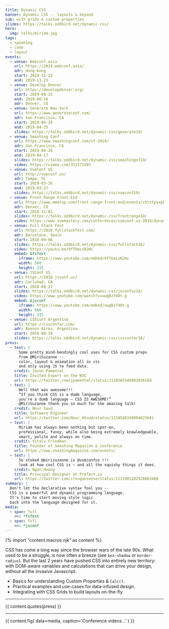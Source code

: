 ```yaml
---
title: Dynamic CSS
banner: Dynamic CSS -- layouts & beyond
sub: with grids & custom properties
slides: https://talks.oddbird.net/dynamic-css/
hero:
  img: talks/miriam.jpg
tags:
  - speaking
  - code
  - layout
events:
  - venue: Webconf.asia
    url: https://2019.webconf.asia/
    adr: Hong Kong
    start: 2019-11-22
    end: 2019-11-23
  - venue: Develop Denver
    url: https://developdenver.org/
    start: 2019-08-15
    end: 2019-08-16
    adr: Denver, CO
  - venue: Generate New York
    url: https://www.generateconf.com/
    adr: San Francisco, CA
    start: 2019-04-24
    end: 2019-04-25
    slides: https://talks.oddbird.net/dynamic-css/generate19/
  - venue: Smashing Conf
    url: https://www.smashingconf.com/sf-2019/
    adr: San Francisco, CA
    start: 2019-04-16
    end: 2019-04-17
    slides: https://talks.oddbird.net/dynamic-css/smashingsf19/
    video: https://vimeo.com/331571593
  - venue: VueConf US
    url: http://vueconf.us/
    adr: Tampa, FL
    start: 2019-03-26
    end: 2019-03-27
    slides: https://talks.oddbird.net/dynamic-css/vueconf19/
  - venue: Front Range Front-End
    url: https://www.meetup.com/front-range-front-end/events/chtxtpyxpbcb/
    adr: Denver, CO
    start: 2018-11-01
    slides: https://talks.oddbird.net/dynamic-css/frontrange18/
    video: https://www.vuemastery.com/conferences/vueconf-us-2019/dynamic-css-with-vue/
  - venue: Full Stack Fest
    url: https://2018.fullstackfest.com/
    adr: Barcelona, Spain
    start: 2018-09-06
    slides: https://talks.oddbird.net/dynamic-css/fullstack18/
    video: https://youtu.be/9fTUeLsR2Hc
    embed: &fsfest
      iframe: https://www.youtube.com/embed/9fTUeLsR2Hc
      width: 560
      height: 315
  - venue: JSConf US
    url: https://2018.jsconf.us/
    adr: Carlsbad, CA
    start: 2018-08-21
    slides: https://talks.oddbird.net/dynamic-css/jsconfus18/
    video: https://www.youtube.com/watch?v=uwgBz748t-g
    embed: &jsconf
      iframe: https://www.youtube.com/embed/uwgBz748t-g
      width: 560
      height: 315
  - venue: CSSConf Argentina
    url: https://cssconfar.com/
    adr: Buenos Aires, Argentina
    start: 2018-08-18
    slides: https://talks.oddbird.net/dynamic-css/cssconfar18/
press:
  - text: |
      Some pretty mind-bendingly cool uses for CSS custom props
      from @MiriSuzanne --
      color, layout & animation all in css
      and only using JS to feed data.
    credit: Jason Pamental
    title: Invited Expert on the W3C
    url: https://twitter.com/jpamental/status/1118585546803036160
  - text: |
      Well that was awesome!!!
      “If you think CSS is a dumb language,
      you’re a dumb language — CSS IS AWESOME!”
      @MiriSuzanne thank you so much for the amazing talk!
    credit: Nour Saud
    title: Software Engineer
    url: https://twitter.com/Nour_ASoud/status/1118588349994823681
  - text: |
      Miriam has always been nothing but spot-on,
      professional, funny, while also being extremely knowledgeable,
      smart, polite and always on time.
    credit: Vitaly Friedman
    title: Founder of Smashing Magazine & Conference
    url: https://www.smashingmagazine.com/events/
  - text: |
      So stoked @mirisuzanne is @vueconfus !!!
      look at how cool CSS is ~ and all the squishy things it does.
    credit: Ngan Hoang
    title: Principal Designer at Prefect.io
    url: https://twitter.com/itsngansense/status/1111001282528063488
summary: |
  Don't let the declarative syntax fool you --
  CSS is a powerful and dynamic programming language.
  It's time to start moving style logic
  back into the language designed for it.
media:
  - span: full
    <<: *fsfest
  - span: full
    <<: *jsconf
---
```


{% import "content.macros.njk" as content %}

CSS has come a long way since the browser wars of the late 90s.
What used to be a struggle,
is now often a breeze (see `box-shadow` or `border-radius`).
But the last 2 years have pushed CSS into entirely new territory:
with DOM-aware variables
and calculations that can drive your design,
without all the invasive Javascript.

- Basics for understanding Custom Properties & `Calc()`.
- Practical examples and use-cases for data-infused design.
- Integrating with CSS Grids to build layouts on-the-fly.

---

{{ content.quotes(press) }}

---

{{ content.fig(
  data=media,
  caption='Conference videos…'
) }}

